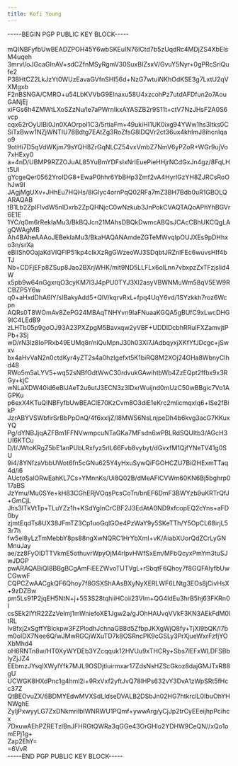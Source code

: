 ```yaml
---
title: Kofi Young
---
```


<style>
    header, nav, footer{
        display: none;
    }
    p {
        overflow: auto;
    }
</style>

-----BEGIN PGP PUBLIC KEY BLOCK-----<br>
<br>
mQINBFyfbUwBEADZPOH45Y6wbSKEuIN76lCtd7b5zUqdRc4MDjZS4XbElsM4uqeh<br>
3mrvl/oJGcaGInAV+sdCZfnMSyRgmV30SuxBIZsxV/GvuY5Nyr+0gPRcSriQufe2<br>
P38HtCZ2LkJzYt0WUzEavaGVfnSHI56d+NzG7wtuiNKhOdKSE3g7LxtU2qVXMgxb<br>
F2nBSNGA/CMRO+u54LbKVVbG9Elnaxu58U4xzcohPz7utdAFDfun2o7AouGANjEj<br>
xiFGs6h4ZMWtLXoSZzNu/Ie7aPWrnIkxAYASZB2r9S11t+ctV7NzJHsF2A0S6vcp<br>
cqx62rOyUIBi0Jn0XAOrpoI1C3/5rtiaFm+49ukiHI1UK0ixg94YWw1hs3ltks0C<br>
SiTxBww1NZjWNTIU78Bdtg7EAtZg3RoZfsG8lDQVr2ct36ux4khImJ8ihcnIqao9<br>
9otHi7D5qVdWKjm79sYQH8ZrGqNLCZ54vxVmbZ7NmV6yPZoR+WGr9ujVo7xHExy0<br>
a+4nD/UBMP9RZZOJuAL85YuBmYDFsIxNrlEuePieHHjrNCdGxJn4gz/8FqLHt5Ul<br>
gYcgeQer0562YroIDG8+EwaP0hhr6YbBHp3Zmf2vA4HyrlGzYH8ZJRCsRoOhJw9I<br>
JAgjMgUXv+JHhEu7HQHs/8iGIyc4ornPqQ02RFa7mZ3BH7Bdb0uR1GBOLQARAQAB<br>
tB1Lb2ZpIFlvdW5nIDxrb2ZpQHNjcC0wNzkub3JnPokCVAQTAQoAPhYhBGVr6E1E<br>
1YC/q0m6rRekIaMu3/BkBQJcn21MAhsDBQkDwmcABQsJCAcCBhUKCQgLAgQWAgMB<br>
Ah4BAheAAAoJEBekIaMu3/BkaHAQANAmdeZGTeMWvqIpOUJXEs9pDHhxo3n/srXa<br>
eBIISh0OajaKdVIQFlP51kp4cIkXzRgGWzeoWJ3SDqbtJRZnlFEc6wuvsHIf4bTJ<br>
Nb+CDFjEFp8ZSup8Jao2BXrjWHK/mit9ND5LLFLx6olLnn7vbxpzZxTFzjslid4W<br>
x5pb9w64nGgxrqO3cyKM7l3J4pPU0TYJ3Xl2asyVBWNMuWm58qV5EW9RCBZP5Y6w<br>
q0+aHxdDhA6lY/sIBakyAdd5+QlV/kqrvRxL+fpq4UqY6vd/1SYzkkh7roz6Wcpn<br>
AQRs0T8WOmAv8ZePG24MBAqTNHYvn9IaFNuaaKGQA5gBUfC9xLwcDHG9IC4LEdB9<br>
zLHTb05p9goOJ93A23PXZpgM5Bavxqw2yVBF+UDDIDcbhRRuIFXZamvjtPPb+3Sj<br>
wD/rN3lz8IoPRxb49EUMq8r/nlQuMpnJ30h03XI7JAdbqyxjXKfYfJDcgc+jSwxv<br>
bx4aHvVaN2n0ctdKyr4yZT2s4a0hzIgefxt5K1biRQ8M2XOj24GHa8WbnyCIhd48<br>
RWo5m5aLYV5+wq52sNBfGdtWwC30rdvukGAwihtbWb4ZzEQpt2ffbx9x3RGy+kjC<br>
wNLaXDW40id6eBlJAeT2u6utJ3ECN3z3lDxrWuijnd0mUzC50wBBgic7Vo1AGPKu<br>
p6exX4KTuQINBFyfbUwBEAClE70KzCvm8O3diE1eKrc2mlicmqxIq6+lSe2fBikP<br>
JzrABYVSWbfirSrBbPpOnQ/4f6xxljZ/l8MWS6NsLnjpeDh4b6kvg3acG7KKuxYQ<br>
Pg/dYNBJjqAZFBm1FFNVwmpcuNTaGKa7MFsdn6wPBLRdSQUItb3/AGcH3UI6KTCu<br>
D/I/JWtoKRgZ5bE1anPUbLRxfyz5rIL66Fvb8vybyt/dGvxfM1QjfYNeTV41g0SU<br>
9i4/8YNfzaVbbUWot6fn5cGNu625Y4yHxuSywQiFGOHCZU7Bii2HExmTTaq4d/i6<br>
AUctoSalORwEahKL7Cs+YMnnKs/Ui8Q02B/dMeAFlCVWm60KN6Bj5bghrp017aBS<br>
JzYmu/Mu0SYe+kH83CGhERjVOqsPcsCoTn/bnEF6DmF3BWYzb9uKRTrQfJ+GmCjL<br>
Jhs3lTkVtTp+TLuYZz1h+KSdYgInCrCBF2J3EdAtA0ND9xfcopEQ2cYns+aFD0by<br>
zjmtEqdTs8UX38JFmTZ3Cp1uoGqlGOe4PzWaY9y5SKeTTh/Y5OpCL68irjL53r7h<br>
fw5el8yLzTmMebbY8ps88ngXwNQRC1HrYbXmI+vK/AiabXUorQdZCrLyGNMnuJay<br>
ae/zz8FyOIDTTVkmE5othuvrWpyOjM4rlpvHWfSxEm/MFbQcyxPmYm3tuSJwJDGP<br>
pwARAQABiQI8BBgBCgAmFiEEZWvoTUTVgL+rSbqtF6Qhoy7f8GQFAlyfbUwCGwwF<br>
CQPCZwAACgkQF6Qhoy7f8GSXShAAsBXyNyXERLWF6LNtg3EOs8jCivHsX+9zDZBw<br>
pm5Ls91P2jqEH5NtN+j+5S3S28tqhiiHCoii23Vlm+QG4ldEu3hrB5hj63FKRn0I<br>
csSEk2lYtR22ZzVelmj1mWniefoXE1Jgw2a/gJOhHAUvqVVkF3KN3AEkFdM0ltRL<br>
Iv8fxj2xSgffYBlckpw3FZPlodhJchnaGB8d5ZfbpJKXgWjQ8fy+TjXl9bQK/I7b<br>
m0oIDX7Nee6Q/wJMwRGCjWXuTD7k8OSRncPK9cGSLy3PrXjueWxrFzfjYOXbMhd4<br>
oH6RNTn8w/HT0XyWYDEb3YZcqquk12HVUu9xTHCRy+Sbs7lEFxWLDFSBbIyZjJZ4<br>
EEbmzJYsqIXWylYfk7MJL9OSDjtluirmxar17ZdsNsHZScGkoz8dajGMJTxR88gU<br>
UCWGK8HXdPnc1g4hml2i+9RxVxf2yftJvQ78lHPs632vY3DvA1zWpSRt5fHcc37Z<br>
QtBEOvuZX/6BDMYEdwMVXSdLIdseDVALB2DSbJn02HG7htkrclL0IbuOhYHNWghE<br>
ZyljPxwyyLG7ZxDNkmrilbIWNRWU1PQmf+ywwArg/yCjJp2trCyEEeijhpPcihcx<br>
7DxuwAEhPZRETzIBnJFHRGtQWRa3qGGe43OrGHlo2YDHW9CeQN//xQo1omEPj1g+<br>
Zap2EhY=<br>
=6VvR<br>
-----END PGP PUBLIC KEY BLOCK-----<br>

